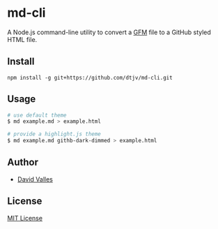 # md-cli

A Node.js command-line utility to convert a
[GFM](https://github.github.com/gfm/) file to a GitHub styled HTML file.

## Install

    npm install -g git+https://github.com/dtjv/md-cli.git

## Usage

```sh
# use default theme
$ md example.md > example.html

# provide a highlight.js theme
$ md example.md githb-dark-dimmed > example.html
```

## Author

- [David Valles](https://dtjv.io)

## License

[MIT License](LICENSE)
